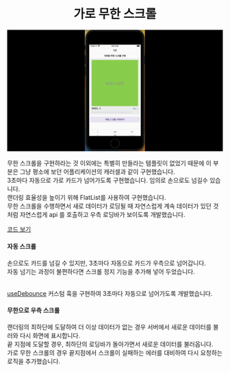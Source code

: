 <h1 align='center'>가로 무한 스크롤</h1>
<img src='../assets/video/horizon.gif'/>

무한 스크롤을 구현하라는 것 이외에는 특별히 만들라는 템플릿이 없었기 때문에 이 부분은 그냥 평소에 보던 어플리케이션의 캐러셀과 같이 구현했습니다.</br>
3초마다 자동으로 가로 카드가 넘어가도록 구현했습니다. 임의로 손으로도 넘길수 있습니다.</br>
랜더링 효율성을 높이기 위해 FlatList를 사용하여 구현했습니다.</br>
무한 스크롤을 수행하면서 새로 데이터가 로딩될 때 자연스럽게 계속 데이터가 있던 것 처럼 자연스럽게 api 를 호출하고 우측 로딩바가 보이도록 개발했습니다.


[코드 보기](../pages/horizon/index.tsx)

#### 자동 스크롤
손으로도 카드를 넘길 수 있지만, 3초마다 자동으로 카드가 우측으로 넘어갑니다.</br>
자동 넘기는 과정이 불편하다면 스크롤 정지 기능을 추가해 넣어 두었습니다.</br></br>

[useDebounce](./../hooks/useDebounce.ts) 커스텀 훅을 구현하여 3초마다 자동으로 넘어가도록 개발했습니다.


#### 무한으로 우측 스크롤
랜더링의 최하단에 도달하여 더 이상 데이터가 없는 경우 서버에서 새로운 데이터를 불러와 다시 화면에 표시합니다.</br>
끝 지점에 도달할 경우, 최하단의 로딩바가 돌아가면서 새로운 데이터를 불러옵니다.</br>
가로 무한 스크롤의 경우 끝지점에서 스크롤이 실패하는 에러를 대비하여 다시 요청하는 로직을 추가했습니다.